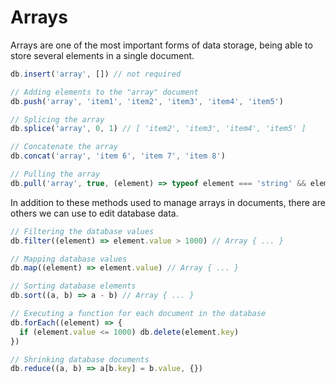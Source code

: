 # Arrays

Arrays are one of the most important forms of data storage, being able to store several elements in a single document.

```js
db.insert('array', []) // not required

// Adding elements to the "array" document
db.push('array', 'item1', 'item2', 'item3', 'item4', 'item5')

// Splicing the array
db.splice('array', 0, 1) // [ 'item2', 'item3', 'item4', 'item5' ]

// Concatenate the array
db.concat('array', 'item 6', 'item 7', 'item 8')

// Pulling the array
db.pull('array', true, (element) => typeof element === 'string' && element.startsWith('item')) // []
```

In addition to these methods used to manage arrays in documents, there are others we can use to edit database data.

```js
// Filtering the database values
db.filter((element) => element.value > 1000) // Array { ... }

// Mapping database values
db.map((element) => element.value) // Array { ... }

// Sorting database elements
db.sort((a, b) => a - b) // Array { ... }

// Executing a function for each document in the database
db.forEach((element) => {
  if (element.value <= 1000) db.delete(element.key)
})

// Shrinking database documents
db.reduce((a, b) => a[b.key] = b.value, {})
```
